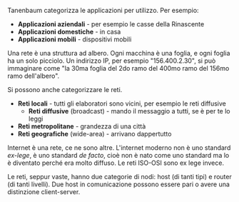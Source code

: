 Tanenbaum categorizza le applicazioni per utilizzo. Per esempio:
* **Applicazioni aziendali** - per esempio le casse della Rinascente
* **Applicazioni domestiche** - in casa
* **Applicazioni mobili** - dispositivi mobili

Una rete è una struttura ad albero. Ogni macchina è una foglia, e ogni foglia ha un solo picciolo. Un indirizzo IP, per esempio "156.400.2.30", si può immaginare come "la 30ma foglia del 2do ramo del 400mo ramo del 156mo ramo dell'albero".

Si possono anche categorizzare le reti.

* **Reti locali** - tutti gli elaboratori sono vicini, per esempio le reti diffusive
	* **Reti diffusive** (broadcast) - mando il messaggio a tutti, se è per te lo leggi
* **Reti metropolitane** - grandezza di una città
* **Reti geografiche** (wide-area) - arrivano dappertutto

Internet è una rete, ce ne sono altre. L'internet moderno non è uno standard *ex-lege*, è uno standard *de facto*, cioè non è nato come uno standard ma lo è diventato perché era molto diffuso. Le reti ISO-OSI sono ex lege invece.

Le reti, seppur vaste, hanno due categorie di nodi: host (di tanti tipi) e router (di tanti livelli). Due host in comunicazione possono essere pari o avere una distinzione client-server.
